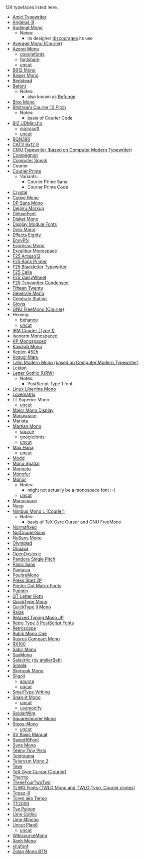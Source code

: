 124 typefaces listed here.

-   [Amiri Typewriter](https://github.com/aliftype/amiri-typewriter)
-   [Angelus III](https://www.myfonts.com/collections/angelus-iii-font-scriptorium)
-   [Audimat Mono](https://www.fontsquirrel.com/fonts/audimat-mono)
    -   Notes:
        -   its designer [discourages](https://www.smeltery.net/en/fonts/dead) its use
-   [Average Mono (Courier)](https://fontlibrary.org/en/font/average-mono)
-   [Azeret Mono](https://displaay.net/typeface/azeret/azeret-mono/)
    -   [googlefonts](https://fonts.google.com/specimen/Azeret+Mono)
    -   [fontshare](https://www.fontshare.com/fonts/azeret-mono)
    -   [uncut](https://uncut.wtf/monospace/azeret-mono/)
-   [B612 Mono](https://b612-font.com/)
-   [Basier Mono](https://www.atipofoundry.com/fonts/basier-mono)
-   [Bedstead](https://bjh21.me.uk/bedstead/)
-   [Befont](https://codeberg.org/Wezl/fonts#befont-https-ermineii-github-io-befont-html)
    -   Notes:
        -   also known as [Befunge](https://ermineii.github.io/befont.html)
-   [Bino Mono](https://www.fontyukle.net/font/Bino-Mono)
-   [Bitstream Courier 10 Pitch](https://gitlab.freedesktop.org/xorg/font/bitstream-type1)
    -   Notes:
        -   basis of Courier Code
-   [BIZ UDMincho](https://fonts.google.com/specimen/BIZ+UDMincho)
    -   [microsoft](https://learn.microsoft.com/en-us/typography/font-list/biz-udmincho-medium)
    -   [uncut](https://uncut.wtf/monospace/biz-udmincho/)
-   [BQN386](https://dzaima.github.io/BQN386/)
-   [CATV 6x12 9](https://fontlibrary.org/en/font/catv-6x12-9)
-   [CMU Typewriter (based on Computer Modern Typewriter)](https://fontlibrary.org/en/font/cmu-typewriter)
-   [Compagnon](https://velvetyne.fr/fonts/compagnon/)
-   [Computer Speak](https://fontlibrary.org/en/font/computer-speak)
-   Courier
-   [Courier Prime](https://quoteunquoteapps.com/courierprime/)
    -   Variants:
        -   Courier Prime Sans
        -   Courier Prime Code
-   [Crystal](http://www.povray.org/povlegal.html)
-   [Cutive Mono](https://fonts.google.com/specimen/Cutive+Mono)
-   [DP Sans Mono](https://www.pgdp.net/wiki/DP_Sans_Mono)
-   [DejaVu Markup](https://fontlibrary.org/en/font/dejavu-markup)
-   [DeluxeFont](https://zone38.net/font/#deluxefont)
-   [Disket Mono](https://rostype.com/disket/)
-   [Display Module Fonts](https://github.com/dse/display-module-fonts)
-   [Doto Mono](https://fonts.google.com/specimen/Doto)
-   [Effects Eighty](https://fontlibrary.org/th/font/effects-eighty)
-   [EnvyPN](https://github.com/hicolour/envypn-font)
-   [Espresso Mono](https://github.com/jmazzi/dotfiles/tree/master/.fonts)
-   [Excalibur Monospace](https://fonts2u.com/excalibur-monospace.font)
-   [F25 Artisan12](http://f25.cc/index.php?F25_Fonts:Monospaced:F25_Artisan12)
-   [F25 Bank Printer](http://f25.cc/index.php?F25_Fonts:Monospaced:F25_Bank_Printer)
-   [F25 Blackletter Typewriter](http://f25.cc/index.php?F25_Fonts:Monospaced:F25_Blackletter_Typewriter)
-   [F25 Cella](http://f25.cc/index.php?F25_Fonts:Monospaced:F25_Cella)
-   [F25 DaisyWheel](http://f25.cc/index.php?F25_Fonts:Monospaced:F25_DaisyWheel)
-   [F25 Typewriter Condensed](http://f25.cc/index.php?F25_Fonts:Monospaced:F25_Typewriter_Condensed)
-   [Fifteen Twenty](https://github.com/scruss/FifteenTwenty)
-   [Générale Mono](https://fontlibrary.org/en/font/generalemono)
-   [Générale Station](https://www.tunera.xyz/fonts/generale-station/)
-   [Glovis](https://fontsempire.com/font/glovis-download/)
-   [GNU FreeMono (Courier)](https://www.gnu.org/software/freefont/)
-   Heming
    -   [behance](https://www.behance.net/gallery/142001915/Heming-Free-Variable-Font?locale=en_US)
    -   [uncut](https://uncut.wtf/monospace/heming/)
-   [IBM Courier (Type 1)](https://gitlab.freedesktop.org/xorg/font/ibm-type1)
-   [Isonorm Monospaced](https://fontsgeek.com/fonts/Isonorm-Monospaced-Regular)
-   [KP Monospaced](https://tug.org/FontCatalogue/kpmonospaced/)
-   [Kawkab Mono](https://makkuk.com/kawkab-mono/)
-   [Kepler-452b](https://github.com/weirdoonthebus/Kepler-452b)
-   [Kosugi Maru](https://fonts.google.com/specimen/Kosugi+Maru)
-   [Latin Modern Mono (based on Computer Modern Typewriter)](https://www.fontsquirrel.com/fonts/latin-modern-mono)
-   [Lekton](https://fonts.google.com/specimen/Lekton)
-   [Letter Gothic (URW)](https://ctan.org/tex-archive/fonts/urw/lettergothic)
    -   Notes:
        -   PostScript Type 1 font
-   [Linux Libertine Mono](https://sourceforge.net/projects/linuxlibertine/)
-   [Lovematrix](https://fontlibrary.org/en/font/dejavu-markup)
-   LT Superior Mono
    -   [uncut](https://uncut.wtf/monospace/lt-superior-mono/)
-   [Major Mono Display](https://www.emreparlak.com/major/)
-   [Manaspace](https://www.zone38.net/font/)
-   [Marista](https://calculatedimages.blogspot.com/2013/07/marista-my-second-professional-font.html)
-   [Martian Mono](https://evilmartians.com/products/martian-mono)
    -   [source](https://github.com/evilmartians/mono)
    -   [googlefonts](https://fonts.google.com/specimen/Martian+Mono)
    -   [uncut](https://uncut.wtf/monospace/martian-mono/)
-   [Max Hana](https://github.com/max32002/max-hana)
    -   [uncut](https://uncut.wtf/monospace/max-hana/)
-   [Modd](http://nikolas.us.to/jmkfonts/)
-   [Mono Spatial](https://www.dafont.com/mono-spatial.font)
-   [Monocto](https://www.myfonts.com/collections/monocto-font-lafonts)
-   [Monofur](https://www.dafont.com/monofur.font)
-   [Monor](https://cedricrossignolbrunet.com/monor/)
    -   Notes:
        -   might not actually be a monospace font :-(
    -   [uncut](https://uncut.wtf/monospace/monor/)
-   [Monospace](https://www.fontspace.com/monospace-font-f13274)
-   [Neep](http://nikolas.us.to/jmkfonts/)
-   [Nimbus Mono L (Courier)](https://git.ghostscript.com/?p=urw-core35-fonts.git;a=tree)
    -   Notes:
        -   basis of TeX Gyre Cursor and GNU FreeMono
-   [Normafixed](https://www.dafont.com/normafixed.font)
-   [NotCourierSans](https://usemodify.com/fonts/notcouriersans/)
-   [NuSans Mono](https://www.urbanfonts.com/fonts/Nu_Sans_Mono.font)
-   [Olympiad](https://int10h.org/blog/2016/03/olympiad-ibm-prototype-fonts-unearthed/)
-   [Onuava](https://www.dafont.com/onuava.font)
-   [OpenDyslexic](https://opendyslexic.org/)
-   [Pandora Single Pitch](https://www.tug.org/FontCatalogue/pandorasinglepitch/)
-   [Panic Sans](https://eng.fontke.com/family/904560/style/)
-   [Pantasia](https://counter-forms.com/typefaces/pantasia)
-   [PoultreMono](https://codeberg.org/Wezl/fonts#poultremono)
-   [Press Start 2P](https://fonts.google.com/specimen/Press+Start+2P)
-   [Printer Dot Matrix Fonts](https://github.com/dse/printer-dot-matrix-fonts)
-   [Putintin](https://fontlibrary.org/en/font/putintin)
-   [QT Letter Goth](https://www.tug.org/FontCatalogue/qtlettergoth/)
-   [QuickType Mono](https://fontsgeek.com/fonts/QuickType-Mono-Regular)
-   [QuickType II Mono](https://fontsgeek.com/fonts/QuickType-II-Mono-Regular)
-   [Raize](https://www.softpedia.com/get/Others/Font-Utils/Raize-Font.shtml)
-   [Relaxed Typing Mono JP](https://github.com/mshioda/relaxed-typing-mono-jp)
-   [Retro Type 3 PostScript Fonts](https://unifoundry.com/retro/index.html)
-   [Retroscape](https://fontlibrary.org/en/font/retroscape)
-   [Rubik Mono One](https://fonts.google.com/specimen/Rubik+Mono+One)
-   [Rusrus Compact Mono](https://fontlibrary.org/en/font/rursus-compact-mono)
-   [RX100](https://www.fontshare.com/fonts/rx-100)
-   [Sabir Mono](https://github.com/mateobrt/Sabir-Mono)
-   [SaxMono](https://www.dafont.com/saxmono.font)
-   [Selectric (by atelierBek)](https://github.com/atelierBek/selectric)
-   [Simple](https://font.download/font/simple)
-   [Skyhook Mono](https://www.fontsquirrel.com/fonts/skyhook-mono)
-   [Sligoil](https://velvetyne.fr/fonts/sligoil/)
    -   [source](https://gitlab.com/velvetyne/sligoil)
    -   [uncut](https://uncut.wtf/monospace/sligoil/)
-   [SmallType Writing](https://www.dafont.com/smalltypewriting-medium.font)
-   [Snap-it Mono](https://gitlab.com/Alune/snap-it-mono-font)
    -   [uncut](https://uncut.wtf/monospace/snapit-mono/)
    -   [usemodify](https://usemodify.com/fonts/snap-it/)
-   [SpiderWire](https://codeberg.org/Wezl/fonts#spiderwire-https-ermineii-github-io-spiderwire-html)
-   [Squareshooter Mono](https://fontsgeek.com/fonts/SquareShooter-Mono-Regular)
-   [Steps-Mono](https://velvetyne.fr/fonts/steps-mono/)
    -   [uncut](https://uncut.wtf/monospace/steps-mono/)
-   [SV Basic Manual](https://www.dafont.com/sv-basic-manual.font)
-   [Sweet16Font](https://github.com/kmar/Sweet16Font/tree/master)
-   [Syne Mono](https://fonts.google.com/specimen/Syne+Mono)
-   [Teeny Tiny Pixls](https://www.fontspace.com/teeny-tiny-pixls-font-f30095)
-   [Telegrama](https://www.fontsquirrel.com/fonts/telegrama)
-   [Telerysm Mono 2](https://www.smeltery.net/en/fonts/telerysm-mono-2)
-   [Tewi](https://github.com/lucy/tewi-font)
-   [TeX Gyre Cursor (Courier)](https://www.gust.org.pl/projects/e-foundry/tex-gyre/index_html)
-   [Thermo](https://lineto.com/typefaces/thermo)
-   [ThreeFourTwoTwo](https://fontlibrary.org/en/font/threefourtwotwo)
-   [TLWG Fonts (TWLG Mono and TWLG Typo, Courier clones)](https://github.com/tlwg/fonts-tlwg/tree/master)
-   [Topaz-8](https://fonts2u.com/topaz-8.font)
-   [Toren aka Tenpo](https://github.com/eliheuer/tenpo)
-   [TT2000](https://www.high-logic.com/fontcreator/manual15/recommendedglyphs.html)
-   [Tye Paloon](https://online-fonts.com/fonts/tye-paloon)
-   [Ume Gothic](https://usemodify.com/fonts/ume-fonts/)
-   [Ume Mincho](https://usemodify.com/fonts/ume-fonts/)
-   [Uncut Plan8](https://github.com/kaspernordkvist/uncut_plan8)
    -   [uncut](https://uncut.wtf/monospace/uncut-plan8/)
-   [WikisourceMono](https://en.wikisource.org/wiki/Wikisource:WikisourceMono)
-   [Xanh Mono](https://fonts.google.com/specimen/Xanh+Mono)
-   [xnufont](https://github.com/vladkorotnev/xnufont)
-   [Zolan Mono BTN](https://fontzone.net/font-details/zolan-mono-btn-bold)
